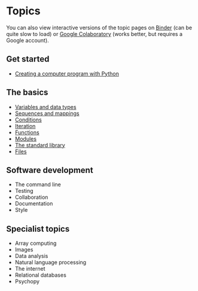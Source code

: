# Topics

You can also view interactive versions of the topic pages on [Binder](https://mybinder.org/v2/gh/luketudge/introduction-to-programming/master?filepath=topics) (can be quite slow to load) or [Google Colaboratory](https://colab.research.google.com/github/luketudge/introduction-to-programming) (works better, but requires a Google account).

## Get started

* [Creating a computer program with Python](intro.md)

## The basics

* [Variables and data types](types.md)
* [Sequences and mappings](sequences_mappings.md)
* [Conditions](conditions.md)
* [Iteration](iteration.md)
* [Functions](functions.md)
* [Modules](modules.md)
* [The standard library](standard_library.md)
* [Files](files.md)

## Software development

* The command line
* Testing
* Collaboration
* Documentation
* Style

## Specialist topics

* Array computing
* Images
* Data analysis
* Natural language processing
* The internet
* Relational databases
* Psychopy
